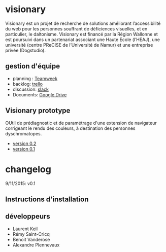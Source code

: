 # visionary
Visionary est un projet de recherche de solutions améliorant l’accessibilité du web pour les personnes souffrant de déficiences visuelles, et en particulier, le daltonisme.  Visionary est financé par la Région Wallonne et est poursuivi dans un partenariat associant une Haute Ecole (l’HEAJ), une université (centre PReCISE de l’Université de Namur) et une entreprise privée (Dogstudio). 

## gestion d'équipe
- planning : [Teamweek](https://app.teamweek.com/#timeline)
- backlog: [trello](https://trello.com/b/yaTQVddl/visionary)
- discussion: [slack](https://visionary-heaj.slack.com) 
- Documents: [Google Drive](https://drive.google.com/drive/u/0/folders/0BxEweVeh8HjjZGFJZzNFd3hvdG8)

## Visionary prototype
OUtil de prédiagnostic et de paramétrage d'une extension de navigateur corrigeant le rendu des couleurs, à destination des personnes dyschromatopes.

- [version 0.2](http://visionary-test.meteor.com/)
- [version 0.1](http://visionaryv1.meteor.com/)

# changelog

9/11/2015: v0.1

## Instructions d'installation

## développeurs
- Laurent Keil
- Rémy Saint-Cricq
- Benoit Vanderose
- Alexandre Plennevaux
